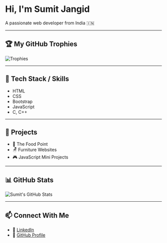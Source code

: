 # Hi, I'm Sumit Jangid
A passionate web developer from India 🇮🇳



---

## 🏆 My GitHub Trophies
![Trophies](https://github-profile-trophy.vercel.app/?username=sumitjangid2446&theme=onedark)

---

## 🧠 Tech Stack / Skills
- HTML
- CSS
- Bootstrap
- JavaScript
- C, C++
---

## 🚀 Projects
- 🍔 The Food Point  
- 🪑 Furniture Websites  
- 🎮 JavaScript Mini Projects

---

## 📊 GitHub Stats
![Sumit's GitHub Stats](https://github-readme-stats.vercel.app/api?username=sumitjangid2446&show_icons=true&theme=tokyonight)

---

## 📫 Connect With Me

- 💼 [LinkedIn](https://www.linkedin.com/in/sumit-jangid-2037a434a)  
- 📂 [GitHub Profile](https://github.com/sumitjangid2446)
